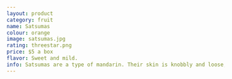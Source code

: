 ```yaml
---
layout: product
category: fruit
name: Satsumas
colour: orange
image: satsumas.jpg
rating: threestar.png
price: $5 a box
flavor: Sweet and mild.
info: Satsumas are a type of mandarin. Their skin is knobbly and loose, making them easy to peel and segment.
---
```


<!--Markdown Language-->

